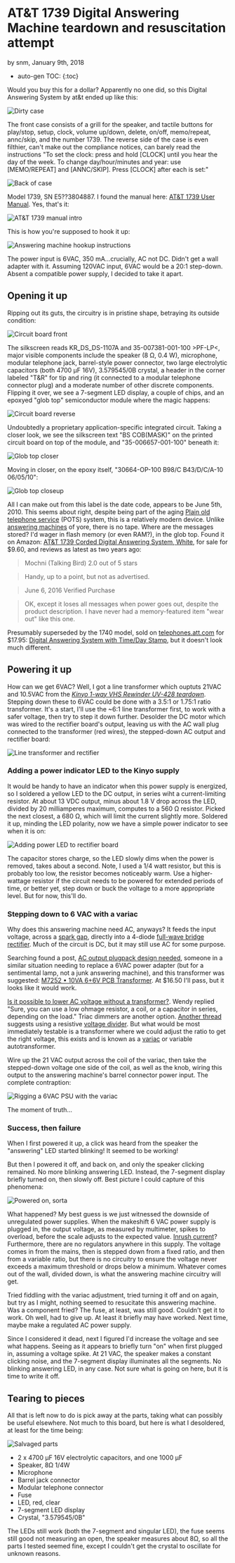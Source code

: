# AT&T 1739 Digital Answering Machine teardown and resuscitation attempt

by snm, January 9th, 2018

* auto-gen TOC:
{:toc}

Would you buy this for a dollar? Apparently no one did, so this Digital Answering System by at&t ended up like this:

![Dirty case](https://user-images.githubusercontent.com/26856618/34647897-2b55b1ac-f344-11e7-8245-befb2bc78661.png)

The front case consists of a grill for the speaker, and tactile buttons for play/stop, setup, clock, volume up/down, delete, on/off, memo/repeat, annc/skip, and the number 1739. The reverse side of the case is even filthier, can't make out the compliance notices, can barely read the instructions "To set the clock: press and hold [CLOCK] until you hear the day of the week. To change day/hour/minutes and year: use [MEMO/REPEAT] and [ANNC/SKIP]. Press [CLOCK] after each is set:"

![Back of case](https://user-images.githubusercontent.com/26856618/34647909-79aae4da-f344-11e7-90f3-d1332c8f5708.png)

Model 1739, SN E5??3804887. I found the manual here: [AT&T 1739 User Manual](https://www.manualslib.com/manual/10392/AtAndt-1739.html). Yes, that's it:

![AT&T 1739 manual intro](https://user-images.githubusercontent.com/26856618/34647948-376c9a18-f345-11e7-968c-f654dae4517a.png)

This is how you're supposed to hook it up:

![Answering machine hookup instructions](https://user-images.githubusercontent.com/26856618/34647958-5d25100a-f345-11e7-8885-b1bc6a11a407.png)

The power input is 6VAC, 350 mA...crucially, AC not DC. Didn't get a wall adapter with it. Assuming 120VAC input, 6VAC would be a 20:1 step-down. Absent a compatible power supply, I decided to take it apart.

## Opening it up

Ripping out its guts, the circuitry is in pristine shape, betraying its outside condition:

![Circuit board front](https://user-images.githubusercontent.com/26856618/34647993-0c190a58-f346-11e7-86bf-fab9a4c5bffb.png)

The silkscreen reads KR_DS_DS-1107A and 35-007381-001-100 >PF-LP<, major visible components include the speaker (8 Ω, 0.4 W), microphone, modular telephone jack, barrel-style power connector, two large electrolytic capacitors (both 4700 µF 16V), 3.579545/0B crystal, a header in the corner labeled "T&R" for tip and ring (it connected to a modular telephone connector plug) and a moderate number of other discrete components. Flipping it over, we see a 7-segment LED display, a couple of chips, and an epoxyed "glob top" semiconductor module where the magic happens:

![Circuit board reverse](https://user-images.githubusercontent.com/26856618/34648050-ff711358-f346-11e7-919b-831dc74d7811.png)

Undoubtedly a proprietary application-specific integrated circuit. Taking a closer look, we see the silkscreen text "BS COB(MASK)" on the printed circuit board on top of the module, and "35-006657-001-100" beneath it:

![Glob top closer](https://user-images.githubusercontent.com/26856618/34648061-4041924a-f347-11e7-8941-be747bf872fc.png)

Moving in closer, on the epoxy itself, "30664-OP-100 B98/C B43/D/C/A-10 06/05/10":

![Glob top closeup](https://user-images.githubusercontent.com/26856618/34648070-742acaae-f347-11e7-97a4-5ef6a9d749d9.png)

All I can make out from this label is the date code, appears to be June 5th, 2010. This seems about right, despite being part of the aging [Plain old telephone service](https://en.wikipedia.org/wiki/Plain_old_telephone_service) (POTS) system, this is a relatively modern device. Unlike [answering machines](https://en.wikipedia.org/wiki/Answering_machine) of yore, there is no tape. Where are the messages stored? I'd wager in flash memory (or even RAM?), in the glob top. Found it on Amazon: [AT&T 1739 Corded Digital Answering System, White](https://www.amazon.com/AT-1739-Corded-Digital-Answering/dp/B000VWJ210), for sale for $9.60, and reviews as latest as two years ago:

> 	Mochni (Talking Bird) 2.0 out of 5 stars

> Handy, up to a point, but not as advertised.

> June 6, 2016 Verified Purchase

> OK, except it loses all messages when power goes out, despite the product description. I have never had a memory-featured item "wear out" like this one.

Presumably superseded by the 1740 model, sold on [telephones.att.com](https://telephones.att.com/) for $17.95: [Digital Answering System with Time/Day Stamp](https://telephones.att.com/pd/1887/1740-White-Digital-Answering-System-with-Time-Day-Stamp), but it doesn't look much different.

## Powering it up

How can we get 6VAC? Well, I got a line transformer which ouptuts 21VAC and 10.5VAC from the *[Kinyo 1-way VHS Rewinder UV-428 teardown](https://satoshinm.github.io/blog/180105_vhsrewind_a_blast_from_the_past_kinyo_1_way_vhs_rewinder_uv_428_teardown.html)*. Stepping down these to 6VAC could be done with a 3.5:1 or 1.75:1 ratio transformer. It's a start, I'll use the ~6:1 line transformer first, to work with a safer voltage, then try to step it down further. Desolder the DC motor which was wired to the rectifier board's output, leaving us with the AC wall plug connected to the transformer (red wires), the stepped-down AC output and rectifier board:

![Line transformer and rectifier](https://user-images.githubusercontent.com/26856618/34760290-10153cd0-f594-11e7-8778-eda03a4fe5b8.png)

### Adding a power indicator LED to the Kinyo supply

It would be handy to have an indicator when this power supply is energized, so I soldered a yellow LED to the DC output, in series wiht a current-limiting resistor. At about 13 VDC output, minus about 1.8 V drop across the LED, divided by 20 milliamperes maximum, computes to a 560 Ω resistor. Picked the next closest, a 680 Ω, which will limit the current slightly more. Soldered it up, minding the LED polarity, now we have a simple power indicator to see when it is on:

![Adding power LED to rectifier board](https://user-images.githubusercontent.com/26856618/34760373-7bf2d85e-f594-11e7-9d45-1ecf481521c4.png)

The capacitor stores charge, so the LED slowly dims when the power is removed, takes about a second. Note, I used a 1/4 watt resistor, but this is probably too low, the resistor becomes noticeably warm. Use a higher-wattage resistor if the circuit needs to be powered for extended periods of time, or better yet, step down or buck the voltage to a more appropriate level. But for now, this'll do.

### Stepping down to 6 VAC with a variac

Why does this answering machine need AC, anyways? It feeds the input voltage, across a [spark gap](https://en.wikipedia.org/wiki/Spark_gap), directly into a 4-diode [full-wave bridge rectifier](https://en.wikipedia.org/wiki/Diode_bridge). Much of the circuit is DC, but it may still use AC for some purpose.

Searching found a post, [AC output plugpack design needed](http://www.eevblog.com/forum/projects/ac-output-plugpack-design-needed/msg1387466/#msg1387466), someone in a similar situation needing to replace a 6VAC power adapter (but for a sentimental lamp, not a junk answering machine), and this transformer was suggested: [M7252 • 10VA 6+6V PCB Transformer](http://www.altronics.com.au/p/m7252-powertran-10va-6+6v-pcb-transformer/). At $16.50 I'll pass, but it looks like it would work.

[Is it possible to lower AC voltage without a transformer?](https://forum.allaboutcircuits.com/threads/how-to-lower-ac-voltage.28367/). Wendy replied "Sure, you can use a low ohmage resistor, a coil, or a capacitor in series, depending on the load." Triac dimmers are another option. [Another thread](https://forum.allaboutcircuits.com/threads/how-to-lower-the-ac-voltage-without-using-a-transformer.70385/) suggests using a resistive [voltage divider](https://en.wikipedia.org/wiki/Voltage_divider). But what would be most immediately testable is a transformer where we could adjust the ratio to get the right voltage, this exists and is known as a [variac](https://en.wikipedia.org/wiki/Autotransformer#Variable_autotransformers) or variable autotransformer. 

Wire up the 21 VAC output across the coil of the variac, then take the stepped-down voltage one side of the coil, as well as the knob, wiring this output to the answering machine's barrel connector power input. The complete contraption:

![Rigging a 6VAC PSU with the variac](https://user-images.githubusercontent.com/26856618/34760596-556dd714-f595-11e7-8853-12d623d9fcc3.png)

The moment of truth...

### Success, then failure

When I first powered it up, a click was heard from the speaker the "answering" LED started blinking! It seemed to be working!

But then I powered it off, and back on, and only the speaker clicking remained. No more blinking answering LED. Instead, the 7-segment display briefly turned on, then slowly off. Best picture I could capture of this phenomena:

![Powered on, sorta](https://user-images.githubusercontent.com/26856618/34760711-c486c174-f595-11e7-8891-dbf3e7cd463f.png)

What happened? My best guess is we just witnessed the downside of unregulated power supplies. When the makeshift 6 VAC power supply is plugged in, the output voltage, as measured by multimeter, spikes to overload, before the scale adjusts to the expected value. [Inrush current](https://en.wikipedia.org/wiki/Inrush_current)? Furthermore, there are no regulators anywhere in this supply. The voltage comes in from the mains, then is stepped down from a fixed ratio, and then from a variable ratio, but there is no circuitry to ensure the voltage never exceeds a maximum threshold or drops below a minimum. Whatever comes out of the wall, divided down, is what the answering machine circuitry will get.

Tried fiddling with the variac adjustment, tried turning it off and on again, but try as I might, nothing seemed to resucitate this answering machine. Was a component fried? The fuse, at least, was still good. Couldn't get it to work. Oh well, had to give up. At least it briefly may have worked. Next time, maybe make a regulated AC power supply.

Since I considered it dead, next I figured I'd increase the voltage and see what happens. Seeing as it appears to briefly turn "on" when first plugged in, assuming a voltage spike. At 21 VAC, the speaker makes a constant clicking noise, and the 7-segment display illuminates all the segments. No blinking answering LED, in any case. Not sure what is going on here, but it is time to write it off.

## Tearing to pieces

All that is left now to do is pick away at the parts, taking what can possibly be useful elsewhere. Not much to this board, but here is what I desoldered, at least for the time being:

![Salvaged parts](https://user-images.githubusercontent.com/26856618/34760984-d20c3b84-f596-11e7-9342-3fe1ad3c6a6b.png)

* 2 x 4700 µF 16V electrolytic capacitors, and one 1000 µF
* Speaker, 8Ω 1/4W
* Microphone
* Barrel jack connector
* Modular telephone connector
* Fuse
* LED, red, clear
* 7-segment LED display
* Crystal, "3.579545/0B"

The LEDs still work (both the 7-segment and singular LED), the fuse seems still good not measuring an open, the speaker measures about 8Ω, so all the parts I tested seemed fine, except I couldn't get the crystal to oscillate for unknown reasons. 